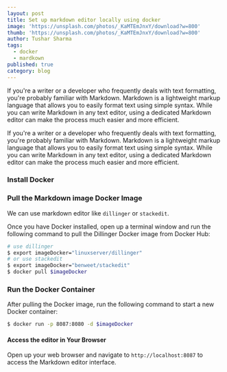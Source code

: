 ```yaml
---
layout: post
title: Set up markdown editor locally using docker
image: 'https://unsplash.com/photos/_KaMTEmJnxY/download?w=800'
thumb: 'https://unsplash.com/photos/_KaMTEmJnxY/download?w=800'
author: Tushar Sharma
tags:
  - docker
  - mardkown
published: true
category: blog
---
```


If you're a writer or a developer who frequently deals with text formatting, you're probably familiar with Markdown. Markdown is a lightweight markup language that allows you to easily format text using simple syntax. While you can write Markdown in any text editor, using a dedicated Markdown editor can make the process much easier and more efficient.<!-- truncate_here -->

If you're a writer or a developer who frequently deals with text formatting, you're probably familiar with Markdown. Markdown is a lightweight markup language that allows you to easily format text using simple syntax. While you can write Markdown in any text editor, using a dedicated Markdown editor can make the process much easier and more efficient.

### Install Docker

### Pull the Markdown image Docker Image

We can use markdown editor like `dillinger` or `stackedit`. 

Once you have Docker installed, open up a terminal window and run the following command to pull the Dillinger Docker image from Docker Hub:


```bash
# use dillinger
$ export imageDocker="linuxserver/dillinger"
# or use stackedit
$ export imageDocker="benweet/stackedit"
$ docker pull $imageDocker
```

### Run the Docker Container

After pulling the Docker image, run the following command to start a new Docker container:

```bash
$ docker run -p 8087:8080 -d $imageDocker
```

#### Access the editor in Your Browser

Open up your web browser and navigate to `http://localhost:8087` to access the Markdown editor interface.
